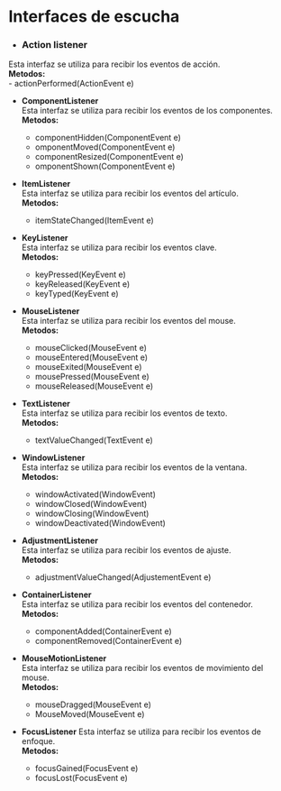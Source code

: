 # Interfaces de escucha  
- ### __Action listener__  
Esta interfaz se utiliza para recibir los eventos de acción.  
**Metodos:**  
    - actionPerformed(ActionEvent e)  

- __ComponentListener__   
Esta interfaz se utiliza para recibir los eventos de los componentes.  
**Metodos:**    
    - componentHidden(ComponentEvent e)  
    - omponentMoved(ComponentEvent e)  
    - componentResized(ComponentEvent e)  
    - omponentShown(ComponentEvent e)  

- __ItemListener__   
Esta interfaz se utiliza para recibir los eventos del artículo.   
**Metodos:**   
    - itemStateChanged(ItemEvent e)  
    
- __KeyListener__  
 Esta interfaz se utiliza para recibir los eventos clave.  
 **Metodos:**  
    - keyPressed(KeyEvent e)  
    - keyReleased(KeyEvent e)  
    - keyTyped(KeyEvent e)  

- __MouseListener__   
Esta interfaz se utiliza para recibir los eventos del mouse.  
**Metodos:**  
    - mouseClicked(MouseEvent e)  
    - mouseEntered(MouseEvent e)  
    - mouseExited(MouseEvent e)  
    - mousePressed(MouseEvent e)  
    - mouseReleased(MouseEvent e)  

- __TextListener__   
Esta interfaz se utiliza para recibir los eventos de texto.  
**Metodos:**  
    - textValueChanged(TextEvent e)   

- __WindowListener__  
 Esta interfaz se utiliza para recibir los eventos de la ventana.  
**Metodos:**   
    - windowActivated(WindowEvent)
    - windowClosed(WindowEvent)  
    - windowClosing(WindowEvent)  
    - windowDeactivated(WindowEvent)

- __AdjustmentListener__  
 Esta interfaz se utiliza para recibir los eventos de ajuste.  
**Metodos:**  
    - adjustmentValueChanged(AdjustementEvent e)  

- __ContainerListener__   
Esta interfaz se utiliza para recibir los eventos del contenedor.  
**Metodos:**  
    - componentAdded(ContainerEvent e)  
    - componentRemoved(ContainerEvent e)  

- __MouseMotionListener__  
 Esta interfaz se utiliza para recibir los eventos de movimiento del mouse.  
**Metodos:**   
    - mouseDragged(MouseEvent e)
    - MouseMoved(MouseEvent e)

- __FocusListener__ Esta interfaz se utiliza para recibir los eventos de enfoque.  
**Metodos:**   
    - focusGained(FocusEvent e)
    - focusLost(FocusEvent e) 

  

